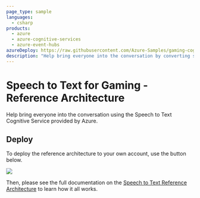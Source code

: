 ```yaml
---
page_type: sample
languages:
  - csharp
products:
  - azure
  - azure-cognitive-services
  - azure-event-hubs
azureDeploy: https://raw.githubusercontent.com/Azure-Samples/gaming-cognitive-services-speech-to-text/master/azuredeploy.json
description: "Help bring everyone into the conversation by converting speech audio to text."
---
```


# Speech to Text for Gaming - Reference Architecture

Help bring everyone into the conversation using the Speech to Text Cognitive Service provided by Azure.

## Deploy

To deploy the reference architecture to your own account, use the button below.

<a href="https://aka.ms/arm-gaming-cognitive-services-speech-to-text" target="_blank"><img src="https://azuredeploy.net/deploybutton.png"/></a>

Then, please see the full documentation on the [Speech to Text Reference Architecture](https://docs.microsoft.com/gaming/azure/reference-architectures/cognitive-speech-to-text) to learn how it all works.
